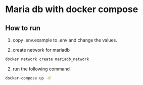 # Maria db with docker compose

## How to run

1. copy .env.example to .env and change the values.

2. create network for mariadb

```bash
docker network create mariadb_network
```

2. run the following command

```bash
docker-compose up -d
```

